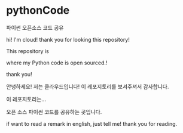 # pythonCode
파이썬 오픈소스 코드 공유




hi! l'm cloud! thank you for looking this repository!

This repository is 

where my Python code is open sourced.!


thank you!

안녕하세요! 저는 클라우드입니다! 이 레포지토리를 보셔주셔서 감사합니다.

이 레포지토리는...

오픈 소스 파이썬 코드를 공유하는 곳입니다.






if want to read a remark in english, just tell me! thank you for reading.
